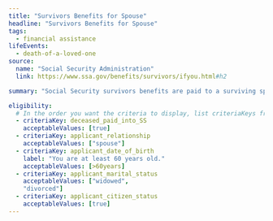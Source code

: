 ```yaml
---
title: "Survivors Benefits for Spouse"
headline: "Survivors Benefits for Spouse"
tags:
  - financial assistance
lifeEvents:
  - death-of-a-loved-one
source:
  name: "Social Security Administration"
  link: https://www.ssa.gov/benefits/survivors/ifyou.html#h2

summary: "Social Security survivors benefits are paid to a surviving spouse of eligible workers, and under certain circumstances, to a surviving divorced spouse of eligible workers."

eligibility:
  # In the order you want the criteria to display, list criteriaKeys from the csv here, each followed by a comma-separated list of which values indicate eligibility for that criteria. Wrap individual values in quotes if they have inner commas.
  - criteriaKey: deceased_paid_into_SS
    acceptableValues: [true]
  - criteriaKey: applicant_relationship
    acceptableValues: ["spouse"]
  - criteriaKey: applicant_date_of_birth
    label: "You are at least 60 years old."
    acceptableValues: [>60years]
  - criteriaKey: applicant_marital_status
    acceptableValues: ["widowed", 
    "divorced"]
  - criteriaKey: applicant_citizen_status
    acceptableValues: [true]
---
```

